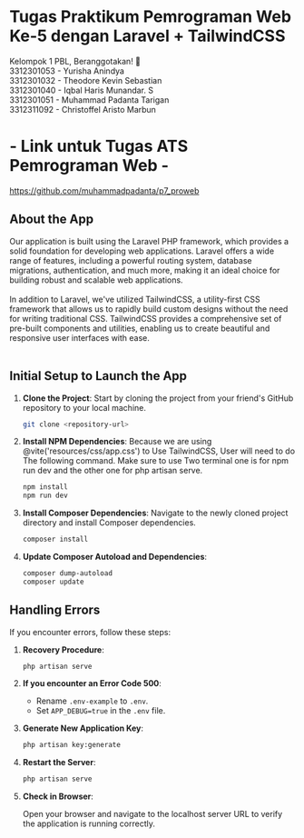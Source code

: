 # Tugas Praktikum Pemrograman Web Ke-5 dengan Laravel + TailwindCSS

Kelompok 1 PBL, Beranggotakan! 🚀
<br>
3312301053 - Yurisha Anindya 
<br>
3312301032 - Theodore Kevin Sebastian 
<br>
3312301040 - Iqbal Haris Munandar. S 
<br>
3312301051 - Muhammad Padanta Tarigan 
<br>
3312311092 - Christoffel Aristo Marbun 
<br>

# - Link untuk Tugas ATS Pemrograman Web -
https://github.com/muhammadpadanta/p7_proweb

## About the App

Our application is built using the Laravel PHP framework, which provides a solid foundation for developing web applications. Laravel offers a wide range of features, including a powerful routing system, database migrations, authentication, and much more, making it an ideal choice for building robust and scalable web applications.
<br><br>
In addition to Laravel, we've utilized TailwindCSS, a utility-first CSS framework that allows us to rapidly build custom designs without the need for writing traditional CSS. TailwindCSS provides a comprehensive set of pre-built components and utilities, enabling us to create beautiful and responsive user interfaces with ease.
<br><br>

## Initial Setup to Launch the App

1. **Clone the Project**: Start by cloning the project from your friend's GitHub repository to your local machine.

   ```bash
   git clone <repository-url>
   ```

2. **Install NPM Dependencies**: Because we are using @vite('resources/css/app.css') to Use TailwindCSS, User will need to do The following command. Make sure to use Two terminal one is for npm run dev and the other one for php artisan serve.

   ```bash
   npm install 
   npm run dev
   ```

3. **Install Composer Dependencies**: Navigate to the newly cloned project directory and install Composer dependencies.

   ```bash
   composer install
   ```

4. **Update Composer Autoload and Dependencies**:
   
   ```bash
   composer dump-autoload
   composer update
   ```

## Handling Errors

If you encounter errors, follow these steps:

1. **Recovery Procedure**:

   ```bash
   php artisan serve
   ```

2. **If you encounter an Error Code 500**:

   - Rename `.env-example` to `.env`.
   - Set `APP_DEBUG=true` in the `.env` file.

3. **Generate New Application Key**:

   ```bash
   php artisan key:generate
   ```

4. **Restart the Server**:

   ```bash
   php artisan serve
   ```

5. **Check in Browser**:

   Open your browser and navigate to the localhost server URL to verify the application is running correctly.


